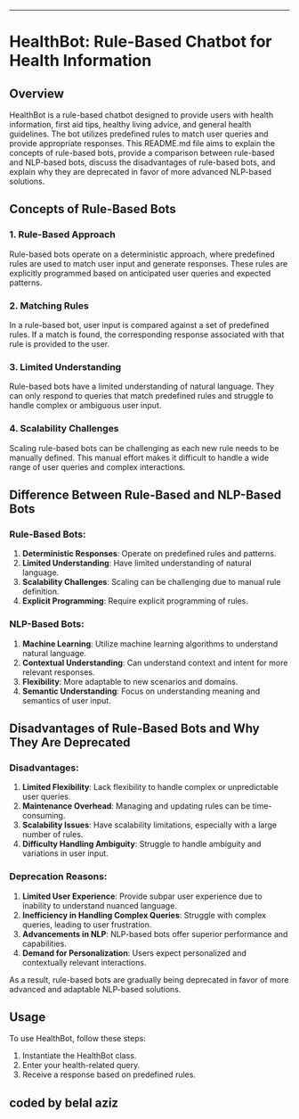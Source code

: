

---

# HealthBot: Rule-Based Chatbot for Health Information

## Overview

HealthBot is a rule-based chatbot designed to provide users with health information, first aid tips, healthy living advice, and general health guidelines. The bot utilizes predefined rules to match user queries and provide appropriate responses. This README.md file aims to explain the concepts of rule-based bots, provide a comparison between rule-based and NLP-based bots, discuss the disadvantages of rule-based bots, and explain why they are deprecated in favor of more advanced NLP-based solutions.

## Concepts of Rule-Based Bots

### 1. Rule-Based Approach

Rule-based bots operate on a deterministic approach, where predefined rules are used to match user input and generate responses. These rules are explicitly programmed based on anticipated user queries and expected patterns.

### 2. Matching Rules

In a rule-based bot, user input is compared against a set of predefined rules. If a match is found, the corresponding response associated with that rule is provided to the user.

### 3. Limited Understanding

Rule-based bots have a limited understanding of natural language. They can only respond to queries that match predefined rules and struggle to handle complex or ambiguous user input.

### 4. Scalability Challenges

Scaling rule-based bots can be challenging as each new rule needs to be manually defined. This manual effort makes it difficult to handle a wide range of user queries and complex interactions.

## Difference Between Rule-Based and NLP-Based Bots

### Rule-Based Bots:

1. **Deterministic Responses**: Operate on predefined rules and patterns.
2. **Limited Understanding**: Have limited understanding of natural language.
3. **Scalability Challenges**: Scaling can be challenging due to manual rule definition.
4. **Explicit Programming**: Require explicit programming of rules.

### NLP-Based Bots:

1. **Machine Learning**: Utilize machine learning algorithms to understand natural language.
2. **Contextual Understanding**: Can understand context and intent for more relevant responses.
3. **Flexibility**: More adaptable to new scenarios and domains.
4. **Semantic Understanding**: Focus on understanding meaning and semantics of user input.

## Disadvantages of Rule-Based Bots and Why They Are Deprecated

### Disadvantages:

1. **Limited Flexibility**: Lack flexibility to handle complex or unpredictable user queries.
2. **Maintenance Overhead**: Managing and updating rules can be time-consuming.
3. **Scalability Issues**: Have scalability limitations, especially with a large number of rules.
4. **Difficulty Handling Ambiguity**: Struggle to handle ambiguity and variations in user input.

### Deprecation Reasons:

1. **Limited User Experience**: Provide subpar user experience due to inability to understand nuanced language.
2. **Inefficiency in Handling Complex Queries**: Struggle with complex queries, leading to user frustration.
3. **Advancements in NLP**: NLP-based bots offer superior performance and capabilities.
4. **Demand for Personalization**: Users expect personalized and contextually relevant interactions.

As a result, rule-based bots are gradually being deprecated in favor of more advanced and adaptable NLP-based solutions.

## Usage

To use HealthBot, follow these steps:

1. Instantiate the HealthBot class.
2. Enter your health-related query.
3. Receive a response based on predefined rules.
## coded by belal aziz
